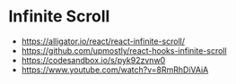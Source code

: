 # Infinite Scroll

- https://alligator.io/react/react-infinite-scroll/
- https://github.com/upmostly/react-hooks-infinite-scroll
- https://codesandbox.io/s/pyk92zvnw0
- https://www.youtube.com/watch?v=8RmRhDiVAiA